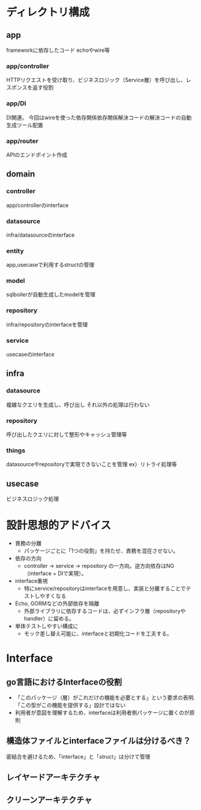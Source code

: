 # ディレクトリ構成
## app
frameworkに依存したコード
echoやwire等

### app/controller
HTTPリクエストを受け取り、ビジネスロジック（Service層）を呼び出し、レスポンスを返す役割

### app/DI
DI関連。
今回はwireを使った依存関係依存関係解決コードの解決コードの自動生成ツール配置

### app/router
APIのエンドポイント作成

## domain
### controller
app/controllerのinterface

### datasource
infra/datasourceのinterface

### entity
app,usecaseで利用するstructの管理

### model
sqlboilerが自動生成したmodelを管理

### repository
infra/repositoryのinterfaceを管理

### service
usecaseのinterface

## infra
### datasource
複雑なクエリを生成し、呼び出し
それ以外の処理は行わない

### repository
呼び出したクエリに対して整形やキャッシュ管理等

### things
datasourceやrepositoryで実現できないことを管理
ex）リトライ処理等

## usecase
ビジネスロジック処理


# 設計思想的アドバイス
- 責務の分離
  - パッケージごとに「1つの役割」を持たせ、責務を混在させない。
- 依存の方向
  - controller → service → repository の一方向。逆方向依存はNG（interface + DIで実現）。
- interface重視
  - 特にservice/repositoryはinterfaceを用意し、実装と分離することでテストしやすくなる
- Echo, GORMなどの外部依存を隔離
  - 外部ライブラリに依存するコードは、必ずインフラ層（repositoryやhandler）に留める。
- 単体テストしやすい構成に	
  - モック差し替え可能に、interfaceと初期化コードを工夫する。

# Interface
## go言語におけるInterfaceの役割
- 「このパッケージ（層）がこれだけの機能を必要とする」という要求の表明.「この型がこの機能を提供する」設計ではない
- 利用者が意図を理解するため、interfaceは利用者側パッケージに置くのが原則

## 構造体ファイルとinterfaceファイルは分けるべき？
密結合を避けるため、「interface」と「struct」は分けて管理


## レイヤードアーキテクチャ

## クリーンアーキテクチャ

